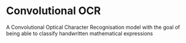 # Convolutional OCR
 A Convolutional Optical Character Recognisation model with the goal of being able to classify handwritten mathematical expressions

